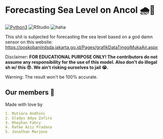 # Forecasting Sea Level on Ancol  🌧🌊
[![Python3](https://img.shields.io/badge/language-Python3-red)](https://www.python.org/downloads/)
![RStudio](https://img.shields.io/badge/RStudio-4285F4?style=for-the-badge&logo=rstudio&logoColor=white)
![haha](https://img.shields.io/badge/status-on_progress%20%F0%9F%9A%A7-yellow)

This shit is subjected for forecasting the sea level based on a god damn sensor on this website:
https://poskobanjirdsda.jakarta.go.id/Pages/grafikDataTinggiMukaAir.aspx


Disclaimer: **FOR EDUCATIONAL PURPOSE ONLY! The contributors do not assume any responsibility for the use of this model. Also don't do illegal sh w/ this 😠. We ain't risking ourselves to jail 😭.**

Warning: The result won't be 100% accurate.


## Our members 👤
Made with love by
```yaml
1. Mutiara Andhini
2. Gladys Adya Zafira
3. Rheyhan Fahry
4. Rafee Aziz Pradana
5. Jonathan Marjono
```
